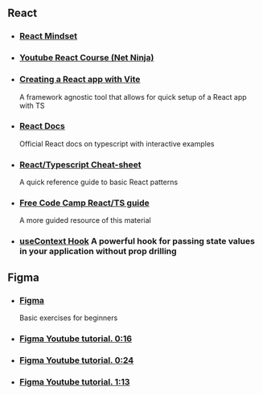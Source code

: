 ## React

- ### [React Mindset](https://dev.to/ymir/react-mindset-how-new-react-developers-should-think-2cap)
- ### [Youtube React Course (Net Ninja)](https://youtube.com/playlist?list=PL4cUxeGkcC9gZD-Tvwfod2gaISzfRiP9d&feature=shared)
- ### [Creating a React app with Vite](https://vitejs.dev/guide/)
  A framework agnostic tool that allows for quick setup of a React app with TS
- ### [React Docs](https://react.dev/learn/typescript)
  Official React docs on typescript with interactive examples
- ### [React/Typescript Cheat-sheet](https://github.com/typescript-cheatsheets/react)
  A quick reference guide to basic React patterns
- ### [Free Code Camp React/TS guide](https://www.freecodecamp.org/news/using-typescript-in-react-apps/)
  A more guided resource of this material
- ### [useContext Hook](https://react.dev/reference/react/useContext) A powerful hook for passing state values in your application without prop drilling

## Figma  
- ### [Figma](https://help.figma.com/hc/en-us/sections/4405269443991-Figma-for-beginners-4-parts)
  Basic exercises for beginners
- ### [Figma Youtube tutorial. 0:16](https://www.youtube.com/watch?v=jk1T0CdLxwU)
- ### [Figma Youtube tutorial. 0:24](https://www.youtube.com/watch?v=FTFaQWZBqQ8)
- ### [Figma Youtube tutorial. 1:13](https://www.youtube.com/watch?v=ezldKx-jPag)